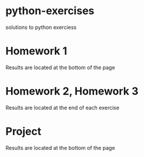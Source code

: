 # python-exercises
solutions to python exerciess

# Homework 1
Results are located at the bottom of the page

# Homework 2, Homework 3
Results are located at the end of each exercise

# Project
Results are located at the bottom of the page
